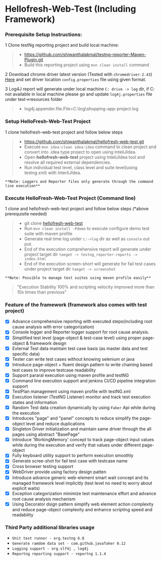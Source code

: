 # Hellofresh-Web-Test (Including Framework)

### Prerequisite Setup Instructions:

1 Clone testNg reporting project and build local machine:
> - https://github.com/shiwanthalakmal/testng-reporter-Maven-Plugin.git
> - Build this reporting project using ```mvn clean install``` command

2 Download chrome driver latest version (Tested with ```chromedriver-2.43```) [Here](https://chromedriver.storage.googleapis.com/index.html?path=2.43/) and set driver location ```config.properties``` file using given format.

3 Log4J report will generate under local machine ```C: drive -> log``` dir, if C: not available in local machine please go and update ```log4j.properties``` file under test->resources folder
> - log4j.appender.file.File=C:\\log\\shopping-app-project.log

### Setup HelloFresh-Web-Test Project

1 clone hellofresh-web-test project and follow below steps
> - https://github.com/shiwanthalakmal/hellofresh-web-test.git
> - Execute ```mvn idea:clean idea:idea``` command to clean project and convert into .idea type project to open using InteliJIdea.
> - Open **hellofresh-web-test** project using InteliJIdea tool and resolve all required external dependencies.
> - Run individual test level, class level and suite level(using testng.xml) with InterliJIdea.

```**Note: Loggers and Reporter files only generate through the command line execution**```

### Execute HelloFresh-Web-Test Project (Command line)

1 clone and hellofresh-web-test project and follow below steps (*above prerequisite needed)
> - git clone [hellofresh-web-test](https://github.com/shiwanthalakmal/hellofresh-web-test.git)
> - Run ```mvn clean install -Pdemo``` to execute configure demo test suite with maven profile
> - Generate real time log under ```c:->log``` dir as well as ```console``` out put.
> - End of the execution comprehensive report will generate under project target dir ```taeget -> testng_reporter-reports -> index.html```
> - End of the execution screen-short will generate for fail test cases under project target dir ```taeget -> screenshot```

```**Note: Possible to manage test suites using maven profile easily**```

> "Execution Stability 100% and scripting velocity improved more than 10x times than previous"

### Feature of the framework (framework also comes with test project)

- [x] Advance comprehensive reporting with executed steps(including root cause analysis with error categorization)
- [x] Console logger and Reporter logger support for root cause analysis.
- [x] Simplified test level (page-object & test-case level) using proper page-object & framework design
- [x] External Test data maintain test case basis (as master data and test specific data)
- [x] Tester can write test cases without knowing selenium or java
- [x] Introduce page-object + fluent design pattern to write chaining based test cases to improve testcase readability
- [x] Support pararal execution using maven profile and testNG
- [x] Command line execution support and jenkins CI/CD pipeline integration support
- [x] TestPlan management using maven profile with testNG.xml
- [x] Execution listener (TestNG Listener) monitor and track test execution states and information
- [x] Random Test data creation dynamically by using ```Faker``` Api while during the execution
- [x] Introduces "page" and "panel" concepts to reduce simplify the page-object level and reduce duplications
- [x] Singleton Driver initialization and maintain same driver through the all pages using abstract "BasePage"
- [x] Introduce 'WorkingMemory' concept to track page-object input values while during the execution and verify that values under different page-object
- [x] Fully keyboard utility support to perform execution smoothly
- [x] Generate scree-shot for fail test case with testcase name
- [x] Cross browser testing support
- [x] WebDriver provide using factory design patten
- [x] Introduce advance generic web-element smart wait concept and its managed framework level implicitly (test level no need to worry about explicit waits)
- [x] Exception categorization minimize test maintenance effort and advance root cause analysis mechanism
- [x] Using Decorator dsign pattern simplify web element action complexity and reduce page-object complexity and enhance scripting speed and readability

### Third Party additional libraries usage

- ```Unit test runner - org.testng 6.8```
- ```Generate ramdom data set - com.github.javafaker 0.12```
- ```Logging support - org.slf4j , log4j```
- ```Reportng reporting support - reportng 1.1.4```